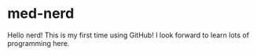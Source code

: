 # med-nerd

Hello nerd! This is my first time using GitHub!
I look forward to learn lots of programming here.
